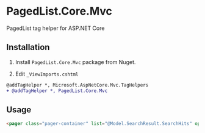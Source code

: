 # PagedList.Core.Mvc
PagedList tag helper for ASP.NET Core

## Installation

1. Install `PagedList.Core.Mvc` package from Nuget.

2. Edit `_ViewImports.cshtml`

```diff
@addTagHelper *, Microsoft.AspNetCore.Mvc.TagHelpers
+ @addTagHelper *, PagedList.Core.Mvc
```

## Usage
```html
<pager class="pager-container" list="@Model.SearchResult.SearchHits" options="@PagedListRenderOptions.Bootstrap4FullPagination" asp-action="Index" asp-controller="Search" asp-route-query="@Model.SearchResult.SearchQuery" />
```
